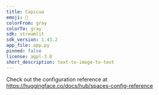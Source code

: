 ```yaml
---
title: Capicua
emoji: 🏢
colorFrom: gray
colorTo: gray
sdk: streamlit
sdk_version: 1.43.2
app_file: app.py
pinned: false
license: agpl-3.0
short_description: text-to-image-to-text
---
```


Check out the configuration reference at https://huggingface.co/docs/hub/spaces-config-reference

